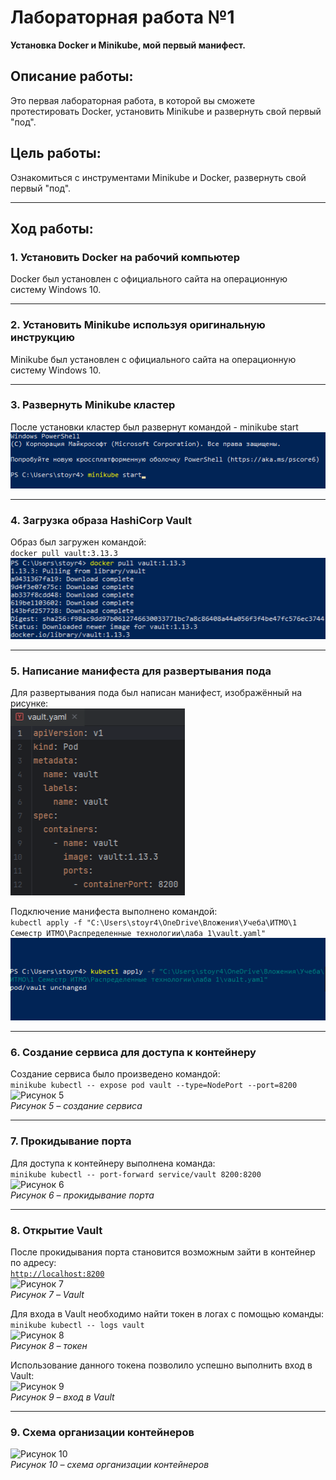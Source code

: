 # Лабораторная работа №1  
**Установка Docker и Minikube, мой первый манифест.**

## Описание работы:
Это первая лабораторная работа, в которой вы сможете протестировать Docker, установить Minikube и развернуть свой первый "под".

## Цель работы:
Ознакомиться с инструментами Minikube и Docker, развернуть свой первый "под".

---

## Ход работы:

### 1. Установить Docker на рабочий компьютер  
Docker был установлен с официального сайта на операционную систему Windows 10.

---

### 2. Установить Minikube используя оригинальную инструкцию  
Minikube был установлен с официального сайта на операционную систему Windows 10.

---

### 3. Развернуть Minikube кластер  
После установки кластер был развернут командой - minikube start 
![Рисунок 1](./Images/Minikube_cluster.png) 

---

### 4. Загрузка образа HashiCorp Vault  
Образ был загружен командой:  
`docker pull vault:3.13.3`  
![Рисунок 2](./Images/HashiCorp_Vault.png)  

---

### 5. Написание манифеста для развертывания пода  
Для развертывания пода был написан манифест, изображённый на рисунке:  
![Рисунок 3](./Images/Pod.png) 

Подключение манифеста выполнено командой:  
`kubectl apply -f "C:\Users\stoyr4\OneDrive\Вложения\Учеба\ИТМО\1 Семестр ИТМО\Распределенные технологии\лаба 1\vault.yaml"`  
![Рисунок 4](./Images/Connecting_Pod.png)  

---

### 6. Создание сервиса для доступа к контейнеру  
Создание сервиса было произведено командой:  
`minikube kubectl -- expose pod vault --type=NodePort --port=8200`  
![Рисунок 5](#)  
*Рисунок 5 – создание сервиса*

---

### 7. Прокидывание порта  
Для доступа к контейнеру выполнена команда:  
`minikube kubectl -- port-forward service/vault 8200:8200`  
![Рисунок 6](#)  
*Рисунок 6 – прокидывание порта*

---

### 8. Открытие Vault  
После прокидывания порта становится возможным зайти в контейнер по адресу:  
[`http://localhost:8200`](http://localhost:8200)  
![Рисунок 7](#)  
*Рисунок 7 – Vault*

Для входа в Vault необходимо найти токен в логах с помощью команды:  
`minikube kubectl -- logs vault`  
![Рисунок 8](#)  
*Рисунок 8 – токен*

Использование данного токена позволило успешно выполнить вход в Vault:  
![Рисунок 9](#)  
*Рисунок 9 – вход в Vault*

---

### 9. Схема организации контейнеров  
![Рисунок 10](#)  
*Рисунок 10 – схема организации контейнеров*

